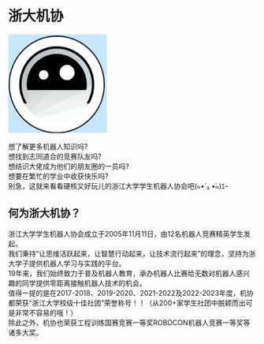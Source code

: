 # 浙大机协

<img src="/img/机协logo.png" alt="triangle" width="200" height="200">

想了解更多机器人知识吗?  
想找到志同道合的竞赛队友吗?  
想结识大佬成为他们的朋友圈的一员吗?  
想要在繁忙的学业中收获快乐吗?  
别急，这就来看看硬核又好玩儿的浙江大学学生机器人协会吧(๑•́ ₃ •̀๑)ｴｰ  

## 何为浙大机协？

浙江大学学生机器人协会成立于2005年11月11日，由12名机器人竞赛精英学生发起。  
我们秉持“让思维活跃起来，让智慧行动起来，让技术流行起来”的理念，坚持为浙大学子提供机器人学习与实践的平台。  
19年来，我们始终致力于普及机器人教育，承办机器人比赛给无数对机器人感兴趣的同学提供零距离接触机器人技术的机会。  
值得一提的是在2017-2018、2019-2020、2021-2022及2022-2023年度，机协都荣获“浙江大学校级十佳社团”荣誉称号！！（从200+家学生社团中脱颖而出可是非常不容易的哦！）  
除此之外，机协也荣获工程训练国赛竞赛一等奖ROBOCON机器人竞赛一等奖等诸多大奖。  